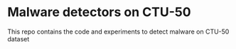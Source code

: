 # Malware detectors on CTU-50

This repo contains the code and experiments to detect malware on CTU-50 dataset

